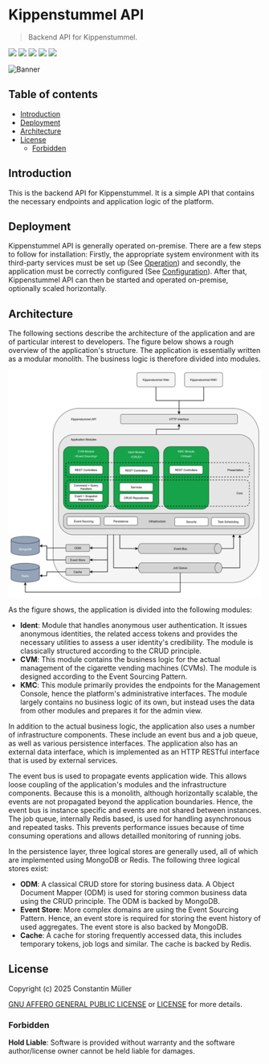 # Kippenstummel API

> Backend API for Kippenstummel.

![](https://img.shields.io/badge/Node.js-20-green?logo=node.js)
![](https://img.shields.io/badge/NestJS-11-E0234E?logo=nestjs)
![](https://img.shields.io/badge/Database-MongoDB-darkgreen?logo=mongodb)
![](https://img.shields.io/badge/Database-Redis-red?logo=redis)
![](https://img.shields.io/badge/Language-TypeScript-blue?logo=typescript)

![Banner](./docs/images/banner.svg)

## Table of contents

- [Introduction](#introduction)
- [Deployment](#deployment)
- [Architecture](#architecture)
- [License](#license)
  - [Forbidden](#forbidden)

## Introduction

This is the backend API for Kippenstummel. It is a simple API that contains
the necessary endpoints and application logic of the platform.

## Deployment

Kippenstummel API is generally operated on-premise. There are a few steps to
follow for installation: Firstly, the appropriate system environment with its
third-party services must be set up (See [Operation](docs/operation.md)) and secondly,
the application must be correctly configured (See [Configuration](docs/configuration.md)).
After that, Kippenstummel API can then be started and operated on-premise, optionally
scaled horizontally.

## Architecture

The following sections describe the architecture of the application and are of particular
interest to developers. The figure below shows a rough overview of the application's
structure. The application is essentially written as a modular monolith. The business
logic is therefore divided into modules.

![Architecture Overview](./docs/images/architecture-overview.svg)

As the figure shows, the application is divided into the following modules:

- **Ident**: Module that handles anonymous user authentication. It issues
  anonymous identities, the related access tokens and provides the necessary
  utilities to assess a user identity's credibility. The module is classically
  structured according to the CRUD principle.
- **CVM**: This module contains the business logic for the actual management
  of the cigarette vending machines (CVMs). The module is designed according to
  the Event Sourcing Pattern.
- **KMC**: This module primarily provides the endpoints for the Management Console,
  hence the platform's administrative interfaces. The module largely contains no
  business logic of its own, but instead uses the data from other modules and prepares
  it for the admin view.

In addition to the actual business logic, the application also uses a number of
infrastructure components. These include an event bus and a job queue, as well as
various persistence interfaces. The application also has an external data interface,
which is implemented as an HTTP RESTful interface that is used by external services.

The event bus is used to propagate events application wide. This allows loose coupling
of the application's modules and the infrastructure components. Because this is a
monolith, although horizontally scalable, the events are not propagated beyond the application
boundaries. Hence, the event bus is instance specific and events are not shared between
instances. The job queue, internally Redis based, is used for handling asynchronous and
repeated tasks. This prevents performance issues because of time consuming operations and
allows detailled monitoring of running jobs.

In the persistence layer, three logical stores are generally used, all of which are
implemented using MongoDB or Redis. The following three logical stores exist:

- **ODM**: A classical CRUD store for storing business data. A Object Document
  Mapper (ODM) is used for storing common business data using the CRUD principle.
  The ODM is backed by MongoDB.
- **Event Store**: More complex domains are using the Event Sourcing Pattern. Hence,
  an event store is required for storing the event history of used aggregates.
  The event store is also backed by MongoDB.
- **Cache**: A cache for storing frequently accessed data, this includes temporary
  tokens, job logs and similar. The cache is backed by Redis.

## License

Copyright (c) 2025 Constantin Müller

[GNU AFFERO GENERAL PUBLIC LICENSE](https://www.gnu.org/licenses/) or [LICENSE](LICENSE) for
more details.

### Forbidden

**Hold Liable**: Software is provided without warranty and the software
author/license owner cannot be held liable for damages.
